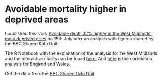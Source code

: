 # Avoidable mortality higher in deprived areas

I published this story [Avoidable death 32% higher in the West Midlands’ most deprived cities](http://birminghameastside.com/2018/07/19/avoidable-death-west-midlands-most-deprived-cities/) on 19th July after an analysis with figures shared by the BBC Shared Data Unit. 

The R Notebook with the explanation of the analysis for the West Midlands and the interactive charts can be found [here.](http://rpubs.com/Carmen_Aguilar/correlation-and-funnelplot) And [here](avoidable-death-rate/Death_correlation.Rmd) is the correlation analysis for England and Wales.

Get the data from the [BBC Shared Data Unit](https://docs.google.com/spreadsheets/d/1yue8KkL84RbiaiUUOKwQoxyPAhYTlhQOSwQkAz-AQGc/edit?usp=sharing)
